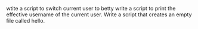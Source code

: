 wtite a script to switch current user to betty
write a script to print the effective username of the current user.
Write a script that creates an empty file called hello.
